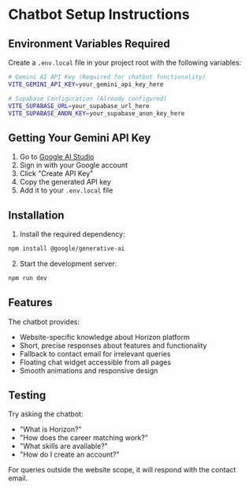 # Chatbot Setup Instructions

## Environment Variables Required

Create a `.env.local` file in your project root with the following variables:

```bash
# Gemini AI API Key (Required for chatbot functionality)
VITE_GEMINI_API_KEY=your_gemini_api_key_here

# Supabase Configuration (Already configured)
VITE_SUPABASE_URL=your_supabase_url_here
VITE_SUPABASE_ANON_KEY=your_supabase_anon_key_here
```

## Getting Your Gemini API Key

1. Go to [Google AI Studio](https://makersuite.google.com/app/apikey)
2. Sign in with your Google account
3. Click "Create API Key"
4. Copy the generated API key
5. Add it to your `.env.local` file

## Installation

1. Install the required dependency:
```bash
npm install @google/generative-ai
```

2. Start the development server:
```bash
npm run dev
```

## Features

The chatbot provides:
- Website-specific knowledge about Horizon platform
- Short, precise responses about features and functionality
- Fallback to contact email for irrelevant queries
- Floating chat widget accessible from all pages
- Smooth animations and responsive design

## Testing

Try asking the chatbot:
- "What is Horizon?"
- "How does the career matching work?"
- "What skills are available?"
- "How do I create an account?"

For queries outside the website scope, it will respond with the contact email.
